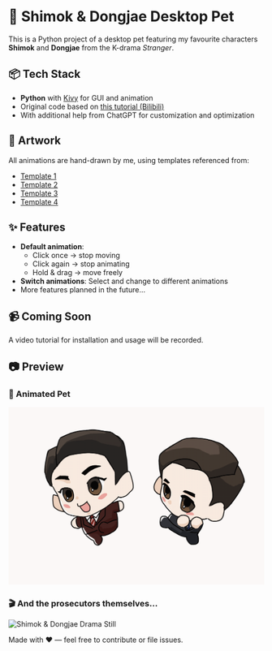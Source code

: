 # 🐾 Shimok & Dongjae Desktop Pet

This is a Python project of a desktop pet featuring my favourite characters **Shimok** and **Dongjae** from the K-drama *Stranger*.


## 📦 Tech Stack
- **Python** with [Kivy](https://kivy.org/) for GUI and animation
- Original code based on [this tutorial (Bilibili)](https://www.bilibili.com/video/BV1H1QPYJEAA/?spm_id_from=333.1007.top_right_bar_window_default_collection.content.click&vd_source=c4d81b01f0d7accc2eea854dc487972a)
- With additional help from ChatGPT for customization and optimization


## 🎨 Artwork
All animations are hand-drawn by me, using templates referenced from:
- [Template 1](http://xhslink.com/m/30P4Oo5BbT7)
- [Template 2](http://xhslink.com/m/7nlS5ITJaUR)
- [Template 3](http://xhslink.com/m/37EpkTHceMD)
- [Template 4](http://xhslink.com/m/63HFQjpeynt)


## ✨ Features
- **Default animation**:  
  - Click once → stop moving  
  - Click again → stop animating  
  - Hold & drag → move freely
- **Switch animations**: Select and change to different animations
- More features planned in the future...


## 📹 Coming Soon
A video tutorial for installation and usage will be recorded.


## 📷 Preview

### 🐾 Animated Pet
![Shimok & Dongjae Animated Pet](assets/pet.gif)

### 🎬 And the prosecutors themselves...
![Shimok & Dongjae Drama Still](assets/smdj.jpg)


Made with ❤️ — feel free to contribute or file issues.